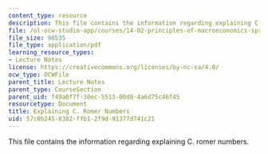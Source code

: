 ```yaml
---
content_type: resource
description: This file contains the information regarding explaining C. romer numbers.
file: /ol-ocw-studio-app/courses/14-02-principles-of-macroeconomics-spring-2014/57c0b2458382ffb12f9d91377d741c21_MIT14_02S14_Roomer_Num.pdf
file_size: 98535
file_type: application/pdf
learning_resource_types:
- Lecture Notes
license: https://creativecommons.org/licenses/by-nc-sa/4.0/
ocw_type: OCWFile
parent_title: Lecture Notes
parent_type: CourseSection
parent_uid: f49a0f7f-30ec-5513-00d8-4a6d75c46f45
resourcetype: Document
title: Explaining C. Romer Numbers
uid: 57c0b245-8382-ffb1-2f9d-91377d741c21
---
```

This file contains the information regarding explaining C. romer numbers.